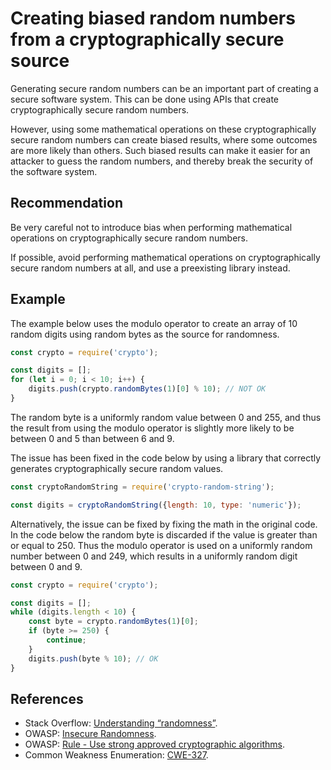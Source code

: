 # Creating biased random numbers from a cryptographically secure source
Generating secure random numbers can be an important part of creating a secure software system. This can be done using APIs that create cryptographically secure random numbers.

However, using some mathematical operations on these cryptographically secure random numbers can create biased results, where some outcomes are more likely than others. Such biased results can make it easier for an attacker to guess the random numbers, and thereby break the security of the software system.


## Recommendation
Be very careful not to introduce bias when performing mathematical operations on cryptographically secure random numbers.

If possible, avoid performing mathematical operations on cryptographically secure random numbers at all, and use a preexisting library instead.


## Example
The example below uses the modulo operator to create an array of 10 random digits using random bytes as the source for randomness.


```javascript
const crypto = require('crypto');

const digits = [];
for (let i = 0; i < 10; i++) {
    digits.push(crypto.randomBytes(1)[0] % 10); // NOT OK
}
```
The random byte is a uniformly random value between 0 and 255, and thus the result from using the modulo operator is slightly more likely to be between 0 and 5 than between 6 and 9.

The issue has been fixed in the code below by using a library that correctly generates cryptographically secure random values.


```javascript
const cryptoRandomString = require('crypto-random-string');

const digits = cryptoRandomString({length: 10, type: 'numeric'});
```
Alternatively, the issue can be fixed by fixing the math in the original code. In the code below the random byte is discarded if the value is greater than or equal to 250. Thus the modulo operator is used on a uniformly random number between 0 and 249, which results in a uniformly random digit between 0 and 9.


```javascript
const crypto = require('crypto');

const digits = [];
while (digits.length < 10) {
    const byte = crypto.randomBytes(1)[0];
    if (byte >= 250) {
        continue;
    }
    digits.push(byte % 10); // OK
}
```

## References
* Stack Overflow: [Understanding “randomness”](https://stackoverflow.com/questions/3956478/understanding-randomness).
* OWASP: [Insecure Randomness](https://owasp.org/www-community/vulnerabilities/Insecure_Randomness).
* OWASP: [Rule - Use strong approved cryptographic algorithms](https://cheatsheetseries.owasp.org/cheatsheets/Cryptographic_Storage_Cheat_Sheet.html#rule---use-strong-approved-authenticated-encryption).
* Common Weakness Enumeration: [CWE-327](https://cwe.mitre.org/data/definitions/327.html).
